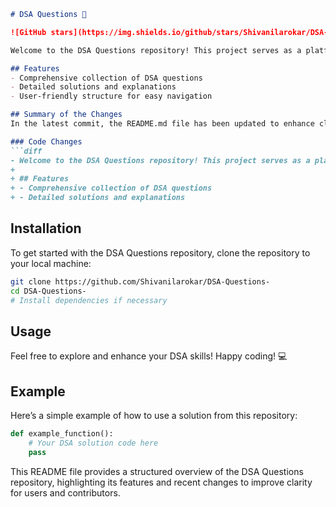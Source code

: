 ```markdown
# DSA Questions 🚀

![GitHub stars](https://img.shields.io/github/stars/Shivanilarokar/DSA-Questions-?style=social) ![Forks](https://img.shields.io/github/forks/Shivanilarokar/DSA-Questions-?style=social)

Welcome to the DSA Questions repository! This project serves as a platform for developers and learners to practice and enhance their skills in Data Structures and Algorithms (DSA). This repository is designed to help you improve your understanding of various data structures and algorithms through a collection of questions and solutions.

## Features
- Comprehensive collection of DSA questions
- Detailed solutions and explanations
- User-friendly structure for easy navigation

## Summary of the Changes
In the latest commit, the README.md file has been updated to enhance clarity and structure by adding a dedicated **Features** section. This provides users with a clear overview of what the repository offers.

### Code Changes
```diff
- Welcome to the DSA Questions repository! This project serves as a platform for developers and learners to practice and enhance their skills in Data Structures and Algorithms (DSA). This repository is designed to help you improve your understanding of various data structures and algorithms through a collection of questions and solutions.
+ 
+ ## Features
+ - Comprehensive collection of DSA questions
+ - Detailed solutions and explanations
```

## Installation
To get started with the DSA Questions repository, clone the repository to your local machine:

```bash
git clone https://github.com/Shivanilarokar/DSA-Questions-
cd DSA-Questions-
# Install dependencies if necessary
```

## Usage
Feel free to explore and enhance your DSA skills! Happy coding! 💻

## Example
Here’s a simple example of how to use a solution from this repository:
```python
def example_function():
    # Your DSA solution code here
    pass
```

This README file provides a structured overview of the DSA Questions repository, highlighting its features and recent changes to improve clarity for users and contributors.
```